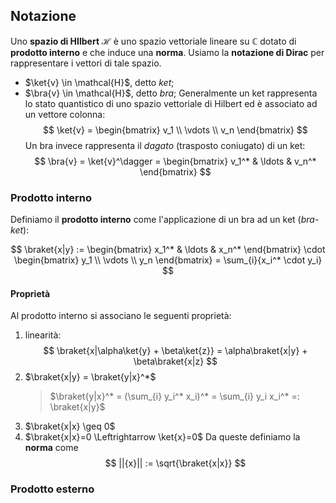 ## Notazione

Uno **spazio di HIlbert** $\mathcal{H}$ è uno spazio vettoriale lineare su
$\mathbb{C}$ dotato di **prodotto interno** e che induce una **norma**. Usiamo
la **notazione di Dirac** per rappresentare i vettori di tale spazio.

- $\ket{v} \in \mathcal{H}$, detto _ket_;
- $\bra{v} \in \mathcal{H}$, detto _bra_; Generalmente un ket rappresenta lo
  stato quantistico di uno spazio vettoriale di Hilbert ed è associato ad un
  vettore colonna:
  $$
  \ket{v} = \begin{bmatrix}
   v_1 \\
   \vdots \\
   v_n
  \end{bmatrix}
  $$
  Un bra invece rappresenta il _dagato_ (trasposto coniugato) di un ket:
  $$
  \bra{v} = \ket{v}^\dagger = \begin{bmatrix}
   v_1^* & \ldots & v_n^*
  \end{bmatrix}
  $$

### Prodotto interno

Definiamo il **prodotto interno** come l'applicazione di un bra ad un ket
(_bra-ket_):

$$
\braket{x|y} := \begin{bmatrix}
 x_1^* & \ldots & x_n^*
\end{bmatrix} \cdot \begin{bmatrix}
 y_1 \\
 \vdots \\
 y_n
\end{bmatrix} =
\sum_{i}{x_i^* \cdot y_i}
$$

#### Proprietà

Al prodotto interno si associano le seguenti proprietà:

1. linearità:
   $$
   \braket{x|\alpha\ket{y} + \beta\ket{z}} = \alpha\braket{x|y} + \beta\braket{x|z}
   $$
2. $\braket{x|y} = \braket{y|x}^*$
   > $\braket{y|x}^* = (\sum_{i} y_i^* x_i)^* = \sum_{i} y_i x_i^* =: \braket{x|y}$
3. $\braket{x|x} \geq 0$
4. $\braket{x|x}=0 \Leftrightarrow \ket{x}=0$ Da queste definiamo la **norma**
   come
   $$
   ||{x}|| := \sqrt{\braket{x|x}}
   $$

### Prodotto esterno
